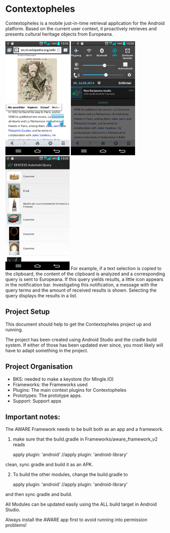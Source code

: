 # Contextopheles
Contextopheles is a mobile just-in-time retrieval application for the Android platform. Based on the current user context, it proactively retrieves and presents cultural heritage objects from Europeana. 
<div style="float:left">
<img src="demo/1.png" width="200" height="355" alt="Copy text to clipboard" title="Copy text to clipboard" />
<img src="demo/2.png" width="200" height="355" alt="Notification, swipe to view query" title="Notification, swipe to view query" />
<img src="demo/3.png" width="200" height="355" alt="Investigate results" title="Investigate results" />
For example, if a text selection is copied to the clipboard, the content of the clipboard is analyzed and a corresponding query is sent to Europeana. 
If this query yields results, a little icon appears in the notification bar. Investigating this notification, a message with the query terms and the amount of received results is shown. 
Selecting the query displays the results in a list.



## Project Setup
This document should help to get the Contextopheles project up and running.

The project has been created using Android Studio and the cradle build system.
If either of those has been updated ever since, you most likely will have to adapt something in the project.

## Project Organisation

* BKS: needed to make a keystore (for Mingle.IO)
* Frameworks: the Frameworks used
* Plugins: The main context plugins for Contextopheles
* Prototypes: The prototype apps.
* Support: Support apps

## Important notes:

The AWARE Framework needs to be built both as an app and a framework.
1. make sure that the build.gradle in Frameworks/aware_framework_v2 reads

    apply plugin: 'android'
    //apply plugin: 'android-library'

clean, sync gradle and build it as an APK.

2. To build the other modules, change the build.gradle to

    apply plugin: 'android'
    //apply plugin: 'android-library'

and then sync gradle and build.

All Modules can be updated easily using the ALL build target in Android Studio.

Always install the AWARE app first to avoid running into permission problems!
